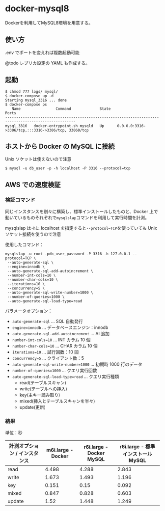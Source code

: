 # docker-mysql8

Dockerを利用してMySQL8環境を用意する。

## 使い方

.env でポートを変えれば複数起動可能

@todo レプリカ設定の YAML も作成する。

## 起動

```shell
$ chmod 777 logs/ mysql/
$ docker-compose up -d
Starting mysql_3316 ... done
$ docker-compose ps
   Name                Command             State                          Ports
------------------------------------------------------------------------------------------------------
mysql_3316   docker-entrypoint.sh mysqld   Up      0.0.0.0:3316->3306/tcp,:::3316->3306/tcp, 33060/tcp
```

## ホストから Docker の MySQL に接続

Unix ソケットは使えないので注意

```shell
$ mysql -u db_user -p -h localhost -P 3316 --protocol=tcp
```

## AWS での速度検証

### 検証コマンド

同じインスタンスを別々に構築し、標準インストールしたものと、Docker 上で動いているものそれぞれで`mysqlslap`コマンドを利用して実行時間を計測。

mysqlslap は`-h`に localhost を指定すると`--protocol=TCP`を使っていても Unix ソケット接続を使うので注意

使用したコマンド：

```shell
mysqlslap -u root -pdb_user_password -P 3316 -h 127.0.0.1 --protocol=TCP \
 --auto-generate-sql \
 --engine=innodb \
 --auto-generate-sql-add-autoincrement \
 --number-int-cols=10 \
 --number-char-cols=10 \
 --iterations=10 \
 --concurrency=5 \
 --auto-generate-sql-write-number=1000 \
 --number-of-queries=1000 \
 --auto-generate-sql-load-type=read
```

パラメータオプション：

- `auto-generate-sql` ... SQL 自動発行
- `engine=innodb` ... データベースエンジン：innodb
- `auto-generate-sql-add-autoincrement` ... AI 追加
- `number-int-cols=10` ... INT カラム 10 個
- `number-char-cols=10` ... CHAR カラム 10 個
- `iterations=10` ... 試行回数：10 回
- `concurrency=5` ... クライアント数：5
- `auto-generate-sql-write-number=1000` ... 初期時 1000 行のデータ
- `number-of-queries=1000` ... クエリ実行回数
- `auto-generate-sql-load-type=read` ... クエリ実行種類
  - read(テーブルスキャン)
  - write(テーブルへの挿入)
  - key(主キー読み取り)
  - mixed(挿入とテーブルスキャンを半々)
  - update(更新)

### 結果

単位：秒

| 計測オプション / インスタンス | m6i.large - Docker | r6i.large - Docker MySQL | r6i.large - 標準インストール MySQL |
| ----------------------------- | ------------------ | ------------------------ | ---------------------------------- |
| read                          | 4.498              | 4.288                    | 2.843                              |
| write                         | 1.673              | 1.493                    | 1.196                              |
| key                           | 0.151              | 0.15                     | 0.092                              |
| mixed                         | 0.847              | 0.828                    | 0.603                              |
| update                        | 1.52               | 1.448                    | 1.249                              |
